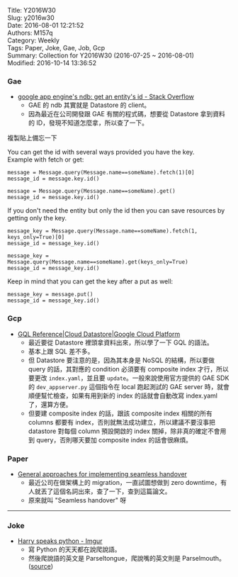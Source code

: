 Title: Y2016W30  
Slug: y2016w30  
Date: 2016-08-01 12:21:52  
Authors: M157q  
Category: Weekly  
Tags: Paper, Joke, Gae, Job, Gcp  
Summary: Collection for Y2016W30 (2016-07-25 ~ 2016-08-01)  
Modified: 2016-10-14 13:36:52  
  
  
  
### Gae  
  
+ [google app engine's ndb: get an entity's id - Stack Overflow](http://stackoverflow.com/questions/14458470/google-app-engines-ndb-get-an-entitys-id)  
    + GAE 的 ndb 其實就是 Datastore 的 client。  
    + 因為最近在公司開發跟 GAE 有關的程式碼，想要從 Datastore 拿到資料的 ID，發現不知道怎麼拿，所以查了一下。  
  
複製貼上備忘一下  
  
You can get the id with several ways provided you have the key.  
Example with fetch or get:  
  
`message = Message.query(Message.name==someName).fetch(1)[0]`  
`message_id = message.key.id()`  
  
`message = Message.query(Message.name==someName).get()`  
`message_id = message.key.id()`  
  
  
If you don't need the entity but only the id then you can save resources by getting only the key.  
  
`message_key = Message.query(Message.name==someName).fetch(1, keys_only=True)[0]`  
`message_id = message_key.id()`  
  
`message_key = Message.query(Message.name==someName).get(keys_only=True)`  
`message_id = message_key.id()`  
  
  
Keep in mind that you can get the key after a put as well:  
  
`message_key = message.put()`  
`message_id = message_key.id()`  
  
  
### Gcp  
  
+ [GQL Reference|Cloud Datastore|Google Cloud Platform](https://cloud.google.com/datastore/docs/apis/gql/gql_reference?hl=en_GB&_ga=1.75913941.1514764281.1456334755)  
    + 最近要從 Datastore 裡頭拿資料出來，所以學了一下 GQL 的語法。  
    + 基本上跟 SQL 差不多。  
    + 但 Datastore 要注意的是，因為其本身是 NoSQL 的結構，所以要做 query 的話，其對應的 condition 必須要有 composite index 才行，所以要更改 `index.yaml`，並且要 `update`。一般來說使用官方提供的 GAE SDK 的 `dev_appserver.py` 這個指令在 local 跑起測試的 GAE server 時，就會順便幫忙檢查，如果有用到新的 index 的話就會自動改寫 index.yaml 了，還算方便。  
    + 但要建 composite index 的話，跟該 composite index 相關的所有 columns 都要有 index，否則就無法成功建立，所以建議不要沒事把 datastore 對每個 column 預設開啟的 index 關掉，除非真的確定不會用到 query，否則哪天要加 composite index 的話會很麻煩。  
  
  
### Paper  
  
+ [General approaches for implementing seamless handover](https://dl.acm.org/citation.cfm?id=584494)  
	+ 最近公司在做架構上的 migration，一直試圖想做到 zero downtime，有人就丟了這個名詞出來，查了一下，查到這篇論文。  
	+ 原來就叫 "Seamless handover" 呀  
  
---  
  
### Joke  
  
+ [Harry speaks python - Imgur](http://imgur.com/KGrV41o)  
    + 寫 Python 的天天都在說爬說語。  
    + 然後爬說語的英文是 Parseltongue，爬說嘴的英文則是 Parselmouth。([source](http://www.crown.com.tw/harrypotter/english/P.htm))  
